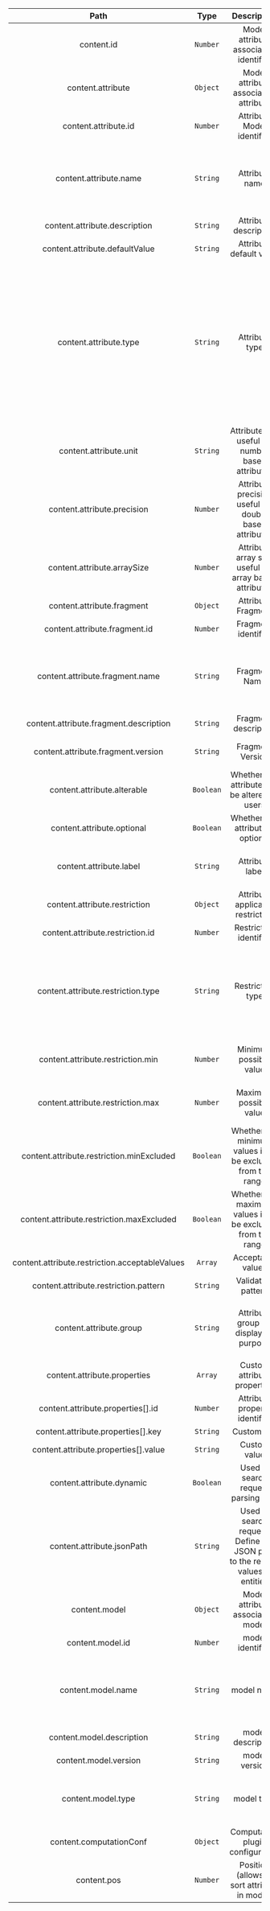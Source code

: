 | Path | Type | Description | Constraints |  
| :--: | :--: | :---------: | :---------: |  
| content.id | `Number` | Model attribute association identifier |  |  
| content.attribute | `Object` | Model attribute association attribute | Must not be null |  
| content.attribute.id | `Number` | Attribute Model identifier | Must be positive |  
| content.attribute.name | `String` | Attribute name | Must match the regular expression `[a-zA-Z_][0-9a-zA-Z_]*`, Must not be null, Size must be between 3 and 32 inclusive |  
| content.attribute.description | `String` | Attribute description |  |  
| content.attribute.defaultValue | `String` | Attribute default value |  |  
| content.attribute.type | `String` | Attribute type | Must not be null. Available values: STRING, INTEGER, DOUBLE, DATE_ISO8601, URL, BOOLEAN, STRING_ARRAY, INTEGER_ARRAY, DOUBLE_ARRAY, DATE_ARRAY, INTEGER_INTERVAL, DOUBLE_INTERVAL, DATE_INTERVAL, LONG, LONG_INTERVAL, LONG_ARRAY |  
| content.attribute.unit | `String` | Attribute unit useful for number based attributes | Max length: 16 characters |  
| content.attribute.precision | `Number` | Attribute precision useful for double based attributes |  |  
| content.attribute.arraySize | `Number` | Attribute array size useful for array based attributes |  |  
| content.attribute.fragment | `Object` | Attribute Fragment | Should respect Fragment structure |  
| content.attribute.fragment.id | `Number` | Fragment identifier | Must be a whole number |  
| content.attribute.fragment.name | `String` | Fragment Name | Must match the regular expression `[a-zA-Z_][0-9a-zA-Z_]*`, Must not be null, Size must be between 3 and 32 inclusive |  
| content.attribute.fragment.description | `String` | Fragment description | Optional |  
| content.attribute.fragment.version | `String` | Fragment Version | Size must be between 0 and 16 inclusive. Optional |  
| content.attribute.alterable | `Boolean` | Whether this attribute can be altered by users | Defaults to true |  
| content.attribute.optional | `Boolean` | Whether this attribute is optional | defaults to false |  
| content.attribute.label | `String` | Attribute label | Must not be blank, Size must be between 0 and 20 inclusive |  
| content.attribute.restriction | `Object` | Attribute applicable restriction |  |  
| content.attribute.restriction.id | `Number` | Restriction identifier |  |  
| content.attribute.restriction.type | `String` | Restriction type | Available values: NO_RESTRICTION, PATTERN, ENUMERATION, DATE_ISO8601, INTEGER_RANGE, LONG_RANGE, DOUBLE_RANGE, URL, GEOMETRY |  
| content.attribute.restriction.min | `Number` | Minimum possible value | Apply to restriction type LONG_RANGE & INTEGER_RANGE & DOUBLE_RANGE |  
| content.attribute.restriction.max | `Number` | Maximum possible value | Apply to restriction type LONG_RANGE & INTEGER_RANGE & DOUBLE_RANGE |  
| content.attribute.restriction.minExcluded | `Boolean` | Whether the minimum values is to be excluded from the range | Defaults to false. Apply to restriction type LONG_RANGE & INTEGER_RANGE & DOUBLE_RANGE |  
| content.attribute.restriction.maxExcluded | `Boolean` | Whether the maximum values is to be excluded from the range | Defaults to false. Apply to restriction type LONG_RANGE & INTEGER_RANGE & DOUBLE_RANGE |  
| content.attribute.restriction.acceptableValues | `Array` | Acceptable values | Apply to restriction type ENUMERATION |  
| content.attribute.restriction.pattern | `String` | Validation pattern | Apply to restriction type PATTERN |  
| content.attribute.group | `String` | Attribute group for displaying purpose | Must match the regular expression `[a-zA-Z_][0-9a-zA-Z_]*`, Size must be between 3 and 32 inclusive |  
| content.attribute.properties | `Array` | Custom attribute properties |  |  
| content.attribute.properties[].id | `Number` | Attribute property identifier |  |  
| content.attribute.properties[].key | `String` | Custom key |  |  
| content.attribute.properties[].value | `String` | Custom value |  |  
| content.attribute.dynamic | `Boolean` | Used in search request parsing only | Defaults to true |  
| content.attribute.jsonPath | `String` | Used in search request. Define the JSON path to the related values in entities |  |  
| content.model | `Object` | Model attribute association model |  |  
| content.model.id | `Number` | model identifier |  |  
| content.model.name | `String` | model name | Must match the regular expression `[a-zA-Z_][0-9a-zA-Z_]*`, Must not be null, Size must be between 3 and 32 inclusive |  
| content.model.description | `String` | model description |  |  
| content.model.version | `String` | model version |  |  
| content.model.type | `String` | model type | Must not be null. Available values: COLLECTION, DOCUMENT, DATA, DATASET |  
| content.computationConf | `Object` | Computation plugin configuration | Should respect PluginConfiguration structure |  
| content.pos | `Number` | Position (allows to sort attribute in model) | Should be a whole number. Defaults to 0 |  
